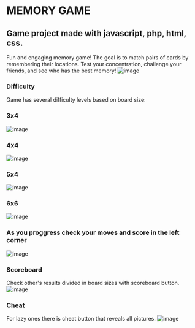 # MEMORY GAME
## Game project made with javascript, php, html, css.
Fun and engaging memory game! The goal is to match pairs of cards by remembering their locations. 
Test your concentration, challenge your friends, and see who has the best memory!
![image](https://github.com/user-attachments/assets/0e2e4be2-77de-46ff-94cc-8bee3cf9c520)
### Difficulty
Game has several difficulty levels based on board size:<br>
### 3x4
![image](https://github.com/user-attachments/assets/0e2e4be2-77de-46ff-94cc-8bee3cf9c520)
### 4x4
![image](https://github.com/user-attachments/assets/424d7bf6-c8c3-4709-a397-fee78652c59f)
### 5x4
![image](https://github.com/user-attachments/assets/4a94a5da-31bf-42b1-a270-4aabf570a9a7)
### 6x6
![image](https://github.com/user-attachments/assets/168fbd9f-d9c3-405a-8734-dae0b4367b81)
### As you proggress check your moves and score in the left corner
![image](https://github.com/user-attachments/assets/24a4265d-9b2a-4d60-bf9e-e333cf4f874d)
### Scoreboard
Check other's results divided in board sizes with scoreboard button.
![image](https://github.com/user-attachments/assets/aa806120-14be-4799-8996-26bc0012dda9)
### Cheat 
For lazy ones there is cheat button that reveals all pictures.
![image](https://github.com/user-attachments/assets/042769e1-550b-430d-b92f-9ff1a52cdc99)

